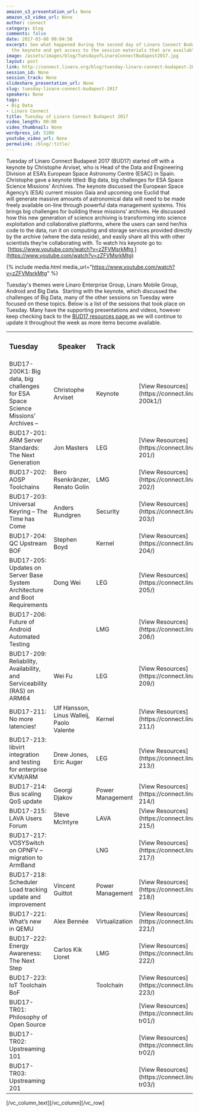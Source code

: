 ```yaml
---
amazon_s3_presentation_url: None
amazon_s3_video_url: None
author: connect
category: blog
comments: false
date: 2017-03-08 00:04:58
excerpt: See what happened during the second day of Linaro Connect Budapest 2017.  Watch
  the keynote and get access to the session materials that are available.
image: /assets/images/blog/TuesdayofLinaroConnectBudapest2017.jpg
layout: post
link: http://connect.linaro.org/blog/tuesday-linaro-connect-budapest-2017/
session_id: None
session_track: None
slideshare_presentation_url: None
slug: tuesday-linaro-connect-budapest-2017
speakers: None
tags:
- Big Data
- Linaro Connect
title: Tuesday of Linaro Connect Budapest 2017
video_length: 00:00
video_thumbnail: None
wordpress_id: 5200
youtube_video_url: None
permalink: /blog/:title/
---
```


Tuesday of Linaro Connect Budapest 2017 (BUD17) started off with a keynote by Christophe Arviset, who is Head of the Data and Engineering Division at ESA’s European Space Astronomy Centre (ESAC) in Spain. Christophe gave a keynote titled: Big data, big challenges for ESA Space Science Missions’ Archives. The keynote discussed the European Space Agency’s (ESA) current mission Gaia and upcoming one Euclid that will generate massive amounts of astronomical data will need to be made freely available on-line through powerful data management systems. This brings big challenges for building these missions’ archives. He discussed how this new generation of science archiving is transforming into science exploitation and collaborative platforms, where the users can send her/his code to the data, run it on computing and storage services provided directly by the archive (where the data reside), and easily share all this with other scientists they’re collaborating with. To watch his keynote go to:  [https://www.youtube.com/watch?v=zZFVMsrkMtg ](https://www.youtube.com/watch?v=zZFVMsrkMtg)

{% include media.html media_url="https://www.youtube.com/watch?v=zZFVMsrkMtg" %}

Tuesday's themes were Linaro Enterprise Group, Linaro Mobile Group, Android and Big Data.  Starting with the keynote, which discussed the challenges of Big Data, many of the other sessions on Tuesday were focused on these topics. Below is a list of the sessions that took place on Tuesday. Many have the supporting presentations and videos, however keep checking back to the [BUD17 resources page ](/resources/)as we will continue to update it throughout the week as more items become available.

<table >
<tbody >
<tr >
<td markdown="1">

### **Tuesday**

</td>

<td style="text-align: center;" >

### **Speaker**

</td>

<td markdown="1">

### **Track**

</td>

<td markdown="1">

</td>
</tr>
<tr >

<td markdown="1">
BUD17-200K1: Big data, big challenges for ESA Space Science Missions’ Archives –
</td>

<td markdown="1">
Christophe Arviset
</td>

<td markdown="1">
Keynote
</td>

<td markdown="1">
[View Resources](https://connect.linaro.org/resources/bud17/bud17-200k1/)
</td>
</tr>
<tr >

<td markdown="1">
BUD17-201: ARM Server Standards: The Next Generation
</td>

<td markdown="1">
Jon Masters
</td>

<td markdown="1">
LEG
</td>

<td markdown="1">
[View Resources](https://connect.linaro.org/resources/bud17/bud17-201/)
</td>
</tr>
<tr >

<td markdown="1">
BUD17-202: AOSP Toolchains
</td>

<td markdown="1">
Bero Rsenkränzer, Renato Golin
</td>

<td markdown="1">
LMG
</td>

<td markdown="1">
[View Resources](https://connect.linaro.org/resources/bud17/bud17-202/)
</td>
</tr>
<tr >

<td markdown="1">
BUD17-203: Universal Keyring – The Time has Come
</td>

<td markdown="1">
Anders Rundgren
</td>

<td markdown="1">
Security
</td>

<td markdown="1">
[View Resources](https://connect.linaro.org/resources/bud17/bud17-203/)
</td>
</tr>
<tr >

<td markdown="1">
BUD17-204: QC Upstream BOF
</td>

<td markdown="1">
Stephen Boyd
</td>

<td markdown="1">
Kernel
</td>

<td markdown="1">
[View Resources](https://connect.linaro.org/resources/bud17/bud17-204/)
</td>
</tr>
<tr >

<td markdown="1">
BUD17-205: Updates on Server Base System Architecture and Boot Requirements
</td>

<td markdown="1">
Dong Wei
</td>

<td markdown="1">
LEG
</td>

<td markdown="1">
[View Resources](https://connect.linaro.org/resources/bud17/bud17-205/)
</td>
</tr>
<tr >

<td markdown="1">
BUD17-206: Future of Android Automated Testing
</td>

<td markdown="1">

</td>

<td markdown="1">
LMG
</td>

<td markdown="1">
[View Resources](https://connect.linaro.org/resources/bud17/bud17-206/)
</td>
</tr>
<tr >

<td markdown="1">
BUD17-209: Reliability, Availability, and Serviceability (RAS) on ARM64
</td>

<td markdown="1">
Wei Fu
</td>

<td markdown="1">
LEG
</td>

<td markdown="1">
[View Resources](https://connect.linaro.org/resources/bud17/bud17-209/)
</td>
</tr>
<tr >

<td markdown="1">
BUD17-211: No more latencies!
</td>

<td markdown="1">
Ulf Hansson, Linus Walleij, Paolo Valente
</td>

<td markdown="1">
Kernel
</td>

<td markdown="1">
[View Resources](https://connect.linaro.org/resources/bud17/bud17-211/)
</td>
</tr>
<tr >

<td markdown="1">
BUD17-213: libvirt integration and testing for enterprise KVM/ARM
</td>

<td markdown="1">
Drew Jones, Eric Auger
</td>

<td markdown="1">
LEG
</td>

<td markdown="1">
[View Resources](https://connect.linaro.org/resources/bud17/bud17-213/)
</td>
</tr>
<tr >

<td markdown="1">
BUD17-214: Bus scaling QoS update
</td>

<td markdown="1">
Georgi Djakov
</td>

<td markdown="1">
Power Management
</td>

<td markdown="1">
[View Resources](https://connect.linaro.org/resources/bud17/bud17-214/)
</td>
</tr>
<tr >

<td markdown="1">
BUD17-215: LAVA Users Forum
</td>

<td markdown="1">
Steve McIntyre
</td>

<td markdown="1">
LAVA
</td>

<td markdown="1">
[View Resources](https://connect.linaro.org/resources/bud17/bud17-215/)
</td>
</tr>
<tr >

<td markdown="1">
BUD17-217: VOSYSwitch on OPNFV – migration to ArmBand
</td>

<td markdown="1">

</td>

<td markdown="1">
LNG
</td>

<td markdown="1">
[View Resources](https://connect.linaro.org/resources/bud17/bud17-217/)
</td>
</tr>
<tr >

<td markdown="1">
BUD17-218: Scheduler Load tracking update and improvement
</td>

<td markdown="1">
Vincent Guittot
</td>

<td markdown="1">
Power Management
</td>

<td markdown="1">
[View Resources](https://connect.linaro.org/resources/bud17/bud17-218/)
</td>
</tr>
<tr >

<td markdown="1">
BUD17-221: What’s new in QEMU
</td>

<td markdown="1">
Alex Bennée
</td>

<td markdown="1">
Virtualization
</td>

<td markdown="1">
[View Resources](https://connect.linaro.org/resources/bud17/bud17-221/)
</td>
</tr>
<tr >

<td markdown="1">
BUD17-222: Energy Awareness: The Next Step
</td>

<td markdown="1">
Carlos Kik Lloret
</td>

<td markdown="1">
LMG
</td>

<td markdown="1">
[View Resources](https://connect.linaro.org/resources/bud17/bud17-222/)
</td>
</tr>
<tr >

<td markdown="1">
BUD17-223: IoT Toolchain BoF
</td>

<td markdown="1">

</td>

<td markdown="1">
Toolchain
</td>

<td markdown="1">
[View Resources](https://connect.linaro.org/resources/bud17/bud17-223/)
</td>
</tr>
<tr >

<td markdown="1">
BUD17-TR01: Philosophy of Open Source
</td>

<td markdown="1">

</td>

<td markdown="1">

</td>

<td markdown="1">
[View Resources](https://connect.linaro.org/resources/bud17/bud17-tr01/)
</td>
</tr>
<tr >

<td markdown="1">
BUD17-TR02: Upstreaming 101
</td>

<td markdown="1">

</td>

<td markdown="1">

</td>

<td markdown="1">
[View Resources](https://connect.linaro.org/resources/bud17/bud17-tr02/)
</td>
</tr>
<tr >

<td markdown="1">
BUD17-TR03: Upstreaming 201
</td>

<td markdown="1">

</td>

<td markdown="1">

</td>

<td markdown="1">
[View Resources](https://connect.linaro.org/resources/bud17/bud17-tr03/)
</td>
</tr>
</tbody>
</table>
[/vc_column_text][/vc_column][/vc_row]